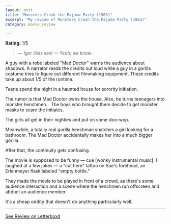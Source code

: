 ```yaml
---
layout: post
title: "Monsters Crash the Pajama Party (1965)"
excerpt: "My review of Monsters Crash the Pajama Party (1965)"
category: movie_review

---
```


**Rating:** 1/5

<blockquote><i>— Igor likes sex!
</i><i>— Yeah, we know.</i></blockquote>A guy with a robe labeled "Mad Doctor" warns the audience about shadows.
A narrator reads the credits out loud while a guy in a gorilla costume tries to figure out different filmmaking equipment. These credits take up about 1/5 of the runtime.

Teens spend the night in a haunted house for sorority initiation. 

The rumor is that Mad Doctor owns the house. Also, he turns teenagers into monster henchmen.
 
The boys who brought them decide to get monster masks to scare the initiates.

The girls all get in their nighties and put on some doo-wop.

Meanwhile, a totally real gorilla henchman snatches a girl looking for a bathroom. The Mad Doctor accidentally makes her into a much bigger gorilla.

After that, the continuity gets confusing.

The movie is supposed to be funny — cue [wonky instrumental music]. I laughed at a few jokes — a "cut here" tattoo on Sue's forehead, an Erlenmeyer flask labeled "empty bottle."

They made the movie to be played in front of a crowd, as there's some audience interaction and a scene where the henchmen run offscreen and abduct an audience member.

It's a cheap oddity that doesn't do anything particularly well.

<hr>

[See Review on Letterboxd](https://boxd.it/5fuwBN)
